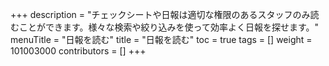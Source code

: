 +++
description = "チェックシートや日報は適切な権限のあるスタッフのみ読むことができます。様々な検索や絞り込みを使って効率よく日報を探せます。"
menuTitle = "日報を読む"
title = "日報を読む"
toc = true
tags = []
weight = 101003000
contributors = []
+++

